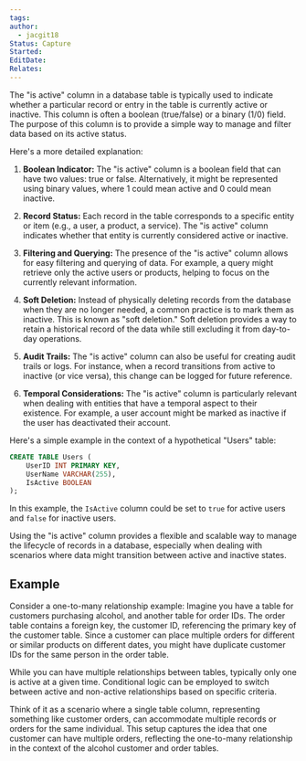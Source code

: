 ```yaml
---
tags: 
author:
  - jacgit18
Status: Capture
Started: 
EditDate: 
Relates:
---
```

The "is active" column in a database table is typically used to indicate whether a particular record or entry in the table is currently active or inactive. This column is often a boolean (true/false) or a binary (1/0) field. The purpose of this column is to provide a simple way to manage and filter data based on its active status.

Here's a more detailed explanation:

1. **Boolean Indicator:** The "is active" column is a boolean field that can have two values: true or false. Alternatively, it might be represented using binary values, where 1 could mean active and 0 could mean inactive.

2. **Record Status:** Each record in the table corresponds to a specific entity or item (e.g., a user, a product, a service). The "is active" column indicates whether that entity is currently considered active or inactive.

3. **Filtering and Querying:** The presence of the "is active" column allows for easy filtering and querying of data. For example, a query might retrieve only the active users or products, helping to focus on the currently relevant information.

4. **Soft Deletion:** Instead of physically deleting records from the database when they are no longer needed, a common practice is to mark them as inactive. This is known as "soft deletion." Soft deletion provides a way to retain a historical record of the data while still excluding it from day-to-day operations.

5. **Audit Trails:** The "is active" column can also be useful for creating audit trails or logs. For instance, when a record transitions from active to inactive (or vice versa), this change can be logged for future reference.

6. **Temporal Considerations:** The "is active" column is particularly relevant when dealing with entities that have a temporal aspect to their existence. For example, a user account might be marked as inactive if the user has deactivated their account.

Here's a simple example in the context of a hypothetical "Users" table:

```sql
CREATE TABLE Users (
    UserID INT PRIMARY KEY,
    UserName VARCHAR(255),
    IsActive BOOLEAN
);
```

In this example, the `IsActive` column could be set to `true` for active users and `false` for inactive users.

Using the "is active" column provides a flexible and scalable way to manage the lifecycle of records in a database, especially when dealing with scenarios where data might transition between active and inactive states.


## Example

Consider a one-to-many relationship example: Imagine you have a table for customers purchasing alcohol, and another table for order IDs. The order table contains a foreign key, the customer ID, referencing the primary key of the customer table. Since a customer can place multiple orders for different or similar products on different dates, you might have duplicate customer IDs for the same person in the order table.

While you can have multiple relationships between tables, typically only one is active at a given time. Conditional logic can be employed to switch between active and non-active relationships based on specific criteria.

Think of it as a scenario where a single table column, representing something like customer orders, can accommodate multiple records or orders for the same individual. This setup captures the idea that one customer can have multiple orders, reflecting the one-to-many relationship in the context of the alcohol customer and order tables.
